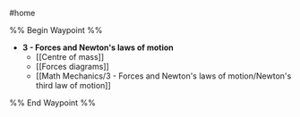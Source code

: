 #home 

%% Begin Waypoint %%
- **3 - Forces and Newton's laws of motion**
	- [[Centre of mass]]
	- [[Forces diagrams]]
	- [[Math Mechanics/3 - Forces and Newton's laws of motion/Newton's third law of motion]]

%% End Waypoint %%

